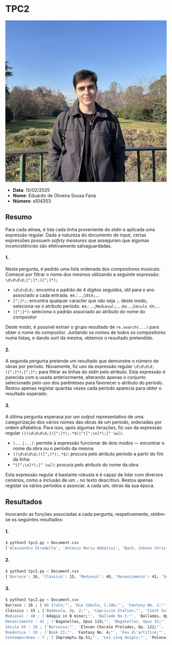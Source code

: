 # TPC2

![foto perfil](../foto_perfil.jpg)

- **Data**: 15/02/2025
- **Nome**: Eduardo de Oliveira Sousa Faria
- **Número**: a104353

## Resumo

Para cada alínea, é lida cada linha proveniente do _stdin_ e aplicada uma expressão regular.
Dada a natureza do documento de input, certas expressões possuem _safety measures_ que asseguram que algumas inconcistências são efetivamente salvaguardadas.

#### 1.

Nesta pergunta, é pedido uma lista ordenada dos compositores musicais. Começei por filtrar o nome dos mesmos utilizando a seguinte expressão: `\d\d\d\d;[^;]*;([^;]*);`

- `\d\d\d\d;`: encontra o padrão de 4 dígitos seguidos, útil para o ano associado a cada entrada. ex.: ...;`1914;`...
- `[^;]*;`: encontra qualquer caracter que não seja `;`. deste modo, seleciona-se o atributo período. ex.: ...;`Medieval;`... ou ...;`Século XX;`...
- `([^;]*)`: seleciona o padrão associado ao atributo do nome do compositor

Deste modo, é possível extrair o grupo resultado de `re.search(...)` para obter o nome do compositor. Juntando os nomes de todos os compositores numa listaq, e dando _sort_ da mesma, obtemos o resultado pretendido.

#### 2.

A segunda pergunta pretende um resultado que demonstre o número de obras por período. Novamente, fiz uso da expressão regular `\d\d\d\d;([^;]*);[^;]*;` para filtrar as linhas do _stdin_ pelo atributo.
Esta expressão é parecida com a usada anteriormente, alterando apenas o conjunto selecionado pelo uso dos parênteses para favorecer o atributo do período.
Restou apenas registar quantas vezes cada período aparecia para obter o resultado esperado.

#### 3.

A última pergunta esperava por um _output_ representativo de uma categorização dos vários nomes das obras de um período, ordenadas por ordem alfabética.
Para isso, após algumas iterações, fiz uso da expressão regular `(((\d\d\d\d;)([^;]*);.*$)|^([^;\n]*);[^ \w])`.

- `(...|...)`: permite à expressão funcionar de dois modos — encontrar o nome da obra ou o período da mesma
- `((\d\d\d\d;)([^;]*);.*$)`: procura pelo atributo período a partir do fim da linha
- `^([^;\n]*);[^ \w])`: procura pelo atributo do nome da obra

Esta expressão regular é bastante robusta e é capaz de lidar com diversos cenários, como a inclusão de um `;` no texto descritivo. Restou apenas registar os vários períodos e associar, a cada um, obras da sua época.

## Resultados

Invocando as funções associadas a cada pergunta, respetivamente, obtêm-se os seguintes resultados:

#### 1.

```bash
$ python3 tpc2.py < Document.csv
['Alessandro Stradella', 'Antonio Maria Abbatini', 'Bach, Johann Christoph', 'Bach, Johann Michael', 'Bach, Johann Michael', 'Bach, Wilhelm Friedemann', 'Bach, Wilhelm Friedemann', 'Bach, Wilhelm Friedemann', 'Balbastre, Claude', 'Balbastre, Claude', 'Baldassare Galuppi', 'Barbara of Portugal', 'Barbara of Portugal', 'Benda, Franz', 'Benda, Franz', 'Benda, Franz', 'Bernardo Pasquini', 'Biber, Heinrich Ignaz Franz', 'Bononcini, Giovanni Battista', 'Boyvin, Jacques', 'Bull, John', 'Cabanilles, Juan Bautista', 'Cabanilles, Juan Bautista', 'Caldara, Antonio', 'Caldara, Antonio', 'Caldara, Antonio', 'Caldara, Antonio', 'Carissimi, Giacomo', 'Carissimi, Giacomo', 'Carissimi, Giacomo', 'Cavalli, Francesco', 'Cristofaro Caresana', 'David Perez', 'Dieterich Buxtehude', 'Domenico Scarlatti', 'Duarte Lobo', 'Duarte Lôbo', 'Durante, Francesco', 'Durante, Francesco', 'Elisabeth Sophie of Mecklenburg', "Emanuele d'Astorga", "Emanuele d'Astorga", 'Estevao de Brito', 'Estevao de Brito', 'Fernandes, Gaspar', 'Filipe De Magalhaes', 'Friederike Sophie Wilhelmine', 'Friederike Sophie Wilhelmine', 'Friederike Sophie Wilhelmine', 'Froberger, Johann Jakob', 'Georg Bohm', 'Georg Muffat', 'Gibbons, Orlando', 'Gibbons, Orlando', 'Gibbs, Joseph', 'Gibbs, Joseph', 'Giovanni Battista Bassani', 'Giovanni Battista Bassani', 'Giovanni Gabrieli', 'Giovanni Gabrieli', 'Giovanni Legrenzi', 'Giuseppe Tartini', 'Gregor Aichinger', 'Gregor Aichinger', 'Gregorio Allegri', 'Handel, George Frideric', 'Hans Leo Haßler', 'Hasse, Johann Adolph', 'Hasse, Johann Adolph', 'Haym, Nicola Francesco', 'Haym, Nicola Francesco', 'Heinrich Scheidemann', 'Henri Desmarets', 'Jan Pieterszoon Sweelinck', 'Jan Pieterszoon Sweelinck', 'Jean-Joseph Mouret', 'Jean-Joseph Mouret', 'Jean-Joseph Mouret', 'Jean-Marie Leclair', 'Jean-Marie Leclair', 'Jeremiah Clarke', 'Johann Christoph(er) Pepusch', 'Johann David Heinichen', 'Johann Ernst Eberlin', 'Johann Ernst Eberlin', 'Johann Hermann Schein', 'Johann Joachim Quantz', 'Johann Joachim Quantz', 'Johann Krieger', 'Johann Nicolaus Bach', 'John Blow', 'John Blow', 'John Blow', 'John Dowland', 'John Dowland', 'John Dowland', 'John Eccles', 'John IV', 'John IV', 'John IV', 'Krebs, Johann Ludwig', 'Krebs, Johann Ludwig', 'Krebs, Johann Ludwig', 'Leopold I', 'Louis Couperin', 'Lully, Jean-Baptiste', 'Lôbo, Duarte', 'Machado, Manuel', 'Madre De Deus, Filpe Da', 'Manuel Cardoso', 'Manuel Correia', 'Manuel Correia', 'Manuel Correia', 'Manuel Correia', 'Manuel Rodriguez Coelho', 'Manuel Rodriguez Coelho', 'Marais, Marin', 'Marc-Antoine Charpentier', 'Martini, Giovanni Battista', 'Martini, Giovanni Battista', 'Mattheson, Johann', 'Melchior Schildt', 'Michael Praetorius', 'Mondonville, Jean-Joseph', 'Monsieur de Sainte-Colombe', 'Monsieur de Sainte-Colombe', 'Monteverdi, Claudio', 'Neander, Joachim', 'Neander, Joachim', 'Neander, Joachim', 'Nicolas Siret', 'Nicolaus Bruhns', 'Nicolaus Bruhns', 'Nivers, Guillaume-Gabriel', 'Paolo Agostino', 'Paolo Agostino', 'Pedro de Araujo', 'Pedro de Araujo', 'Pergolesi, Giovanni Battista', 'Pergolesi, Giovanni Battista', 'Peri, Jacopo', 'Peter Philips', 'Peter Philips', 'Peter Philips', 'Pierre Beauchamp', 'Pietro Della Valle', 'Rameau, Jean-Philippe', 'Reincken, Johann Adam', 'Reincken, Johann Adam', 'Reincken, Johann Adam', 'Robert Cambert', 'Robert Cambert', 'Robert Cambert', 'Rousseau, Jean-Jacques', 'Rousseau, Jean-Jacques', 'Sammartini, Giovanni Battista', 'Sammartini, Giuseppe', 'Samuel Scheidt', 'Samuel Scheidt', 'Sanz, Gaspar', 'Schenck, Johannes', 'Seixas, Carlos', 'Stefano Landi', 'Stefano Landi', 'Strozzi, Barbara', 'Titelouze, Jean', 'Titelouze, Jean', 'Tomaso Albinoni', 'Viadana, Lodovico Grossi da', 'Viadana, Lodovico Grossi da', 'Weldon, John', 'Weldon, John', 'Weldon, John', 'Wilhelmine of Prussia']
```

#### 2.

```bash
$ python3 tpc2.py < Document.csv
{'Barroco': 26, 'Clássico': 15, 'Medieval': 48, 'Renascimento': 41, 'Século XX': 18, 'Romântico': 19, 'Contemporâneo': 7}
```

#### 3.

```bash
$ python3 tpc2.py < Document.csv
Barroco : 26 ; ['Ab Irato;"', 'Die Ideale, S.106;"', 'Fantasy No. 2;"', 'Hungarian Rhapsody No. 16;"', 'Hungarian Rhapsody No. 5;"', 'Hungarian Rhapsody No. 8;"', 'Impromptu Op.51;"', 'In the Steppes of Central Asia;"', 'Mazurkas, Op. 50;"', 'Military Band No. 1;"', 'Nocturne in C minor;"', 'Paganini Variations, Book I;"', 'Polonaise Op. 44;"', 'Polonaise-Fantasie;"', 'Polonaises Op.71;"', 'Preludes Op. 11;"', 'Preludes Op. 49;"', 'Prince Rostislav;"', 'Rage Over a Lost Penny;"', 'Rondo Op. 5;"', 'Shéhérazade, ouverture de féerie;"', 'Symphonies de Beethoven;"', 'The Rondo;"', 'Transcendental Études;"', 'Études Op. 25;"', 'Études Op.10;"']
Clássico : 15 ; ['Bamboula, Op. 2;"', 'Capriccio Italien;"', 'Czech Suite;"', 'French Overture;"', 'Hungarian Rhapsody No. 14;"', 'Hungarian Rhapsody No. 18;"', 'Händelgesellschaft volume 50;"', 'In Nature\'s Realm;"', 'Mass in C major;"', 'Scherzo No.3;"', 'Serenade for Strings in G minor;"', 'Serenata Notturna;"', 'Stabat Mater;"', 'Suite for Orchestra in B minor;"', 'Zärtliche Liebe;"']
Medieval : 48 ; ['Adagio in B minor;"', 'Ballade No.1;"', 'Ballades, Op. 10;"', 'Barcarole Op. 60;"', 'Coriolan Overture;"', 'Dixit Dominus;"', 'Eroica Variations;"', 'Fantasia and Fugue, BWV 542, G minor;"', 'Fantasia in D minor;"', 'Fantasy on Hungarian Folk Themes;"', 'Faust Overture;"', 'Gigue in G major, K. 574;"', 'Grande valse brillante;"', 'Hungarian Rhapsody No. 11;"', 'Hungarian Rhapsody No. 13;"', 'Hungarian Rhapsody No. 15;"', 'Hungarian Rhapsody No. 3;"', 'Hungarian Rhapsody No. 4;"', 'Hungarian Rhapsody No. 7;"', 'Impromptu Op.51;"', 'La Savane;"', 'Mass in C major;"', 'Mazurkas, Op. 63;"', 'Mazurkas, Op. 67;"', 'Mazurkas, Op. 68;"', 'Morceau de salon;"', 'Preludes Op. 11 No. 4;"', 'Preludes Op. 74;"', 'Première rhapsodie;"', 'Prélude, Choral et Fugue;"', 'Rhapsodie Espagnole;"', 'Romance in F major;"', 'Rondo for Piano No. 3;"', 'Schubert\'s Valses Nobles;"', 'Serenade for Wind Instruments;"', 'Suite No. 1 for two pianos;"', 'Suite No. 2 for two pianos;"', 'Suite in D minor, HWV 437;"', 'Tapiola;"', 'The Noon Witch;"', 'Three Pieces for Orchestra;"', 'Tragic Overture;"', 'Transcendental Études;"', 'Tönet, ihr Pauken! Erschallet, Trompeten!, BWV 214;"', 'Valses Sentimentales;"', 'Variations in F minor;"', 'Variations on a Theme of Corelli, Op. 42;"', 'Wedding day at Troldhaugen;"']
Renascimento : 41 ; ['Bagatelles, Opus 119;"', 'Bagatelles, Opus 33;"', 'Cantatas, BWV 141-150;"', 'Carnival Overture;"', 'Eroica Variations;"', 'Fantaisie brillante, Op. 22;"', 'Festklänge, S.101;"', 'Funeral March in Memory of Rikard Nordraak;"', 'Hamlet, S.104;"', 'Hungarian Rhapsody No. 10;"', 'Hungarian Rhapsody No. 12;"', 'Hungarian Rhapsody No.1;"', 'Komm, Jesu, komm!;"', 'L\'Art de varier;"', 'Le Mancenillier;"', 'Legends, Op.59;"', 'Liturgy of St. John Chrysostom;"', 'Marie-Magdeleine;"', 'Mazurkas, Op. 56;"', 'Morceaux de Salon, Op. 10;"', 'Nocturne in A-flat;"', 'Othello;"', 'Polonaises, Op.26;"', 'Preludes Op. 11;"', 'Preludes, Op. 32;"', 'Romance in G major;"', 'Rondo Op. 1;"', 'Scans of the Bach Gesellschaft edition of the Eight Short Preludes and Fugues;"', 'Scherzo No.4;"', 'Schubert\'s Valses Nobles;"', 'Shéhérazade;"', 'Six Pieces for Piano, Op. 118;"', 'St. Paul\'s Suite;"', 'Symphonic Dances, Op. 64;"', 'The Creatures of Prometheus;"', 'Transcendental Études;"', 'Transcendental Études;"', 'Valse romantique;"', 'Variation on a Waltz by Diabelli;"', 'Vers la flamme;"', 'Études Op. 25;"']
Século XX : 18 ; ['Berceuse;"', 'Eleven Chorale Preludes, Op. 122;"', 'Fürchte dich nicht;"', 'Hungarian Rhapsody No. 17;"', 'Hungarian Rhapsody No. 9;"', 'Nocturnes Op. Posth. 72;"', 'Papillons;"', 'Peer Gynt Suite Suite No. 1;"', 'Serenade for Strings;"', 'Sigurd Jorsalfar;"', 'Singet dem Herrn ein neues Lied;"', 'Sonatas and Partitas for Solo Violin;"', 'Sonatina in F major;"', 'Sonatina in G;"', 'Symphonic Poem No.1, Ce qu\'on entend sur la montagne;"', 'The Storm, Op.76;"', 'Variations on a Theme of Chopin, Op. 22;"', 'Études Op. 25;"']
Romântico : 19 ; ['Book II;"', 'Fantasy No. 4;"', 'Feu d\'artifice;"', 'Feuilles d\'Album;"', 'Grande Tarantelle;"', 'Jeux d\'enfants;"', 'Lobet den Herrn, alle Heiden;"', 'Moments musicaux;"', 'Overture, Scherzo and Finale;"', 'Preludes Op. 11;"', 'Preludes Op. 59;"', 'Präludium und Fuge über das Thema B-A-C-H;"', 'Psalm 42 , Op. 42;"', 'Salve Regina;"', 'Scherzo No. 2;"', 'Syrinx;"', 'Waltzes, Op. 34;"', 'Études Op. 25;"', 'Études Op.10;"']
Contemporâneo : 7 ; ['Impromptu Op.51;"', 'Les cinq doigts;"', 'Polonaises, Op.40;"', 'Preludes Opus 51;"', 'Rhapsodies, Op. 79;"', 'Sonnerie de Ste-Geneviève du Mont-de-Paris;"', 'Études Op. 25;"']
```
